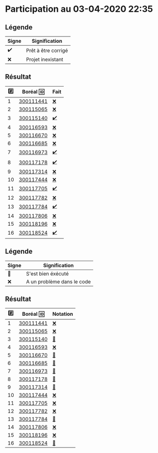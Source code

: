 # Participation au 03-04-2020 22:35

## Légende

| Signe              | Signification                 |
|--------------------|-------------------------------|
| :heavy_check_mark: | Prêt à être corrigé           |
| :x:                | Projet inexistant             |

## Résultat

|:hash:| Boréal :id:                | Fait               |
|------|----------------------------|--------------------|
| 1 | [300111441](../b300111441.py) | [:x:](Execution.md#etudiant-300111441) |
| 2 | [300115065](../b300115065.py) | [:x:](Execution.md#etudiant-300115065) |
| 3 | [300115140](../b300115140.py) | [:heavy_check_mark:](Execution.md#etudiant-300115140) |
| 4 | [300116593](../b300116593.py) | [:x:](Execution.md#etudiant-300116593) |
| 5 | [300116670](../b300116670.py) | [:x:](Execution.md#etudiant-300116670) |
| 6 | [300116685](../b300116685.py) | [:x:](Execution.md#etudiant-300116685) |
| 7 | [300116973](../b300116973.py) | [:heavy_check_mark:](Execution.md#etudiant-300116973) |
| 8 | [300117178](../b300117178.py) | [:heavy_check_mark:](Execution.md#etudiant-300117178) |
| 9 | [300117314](../b300117314.py) | [:x:](Execution.md#etudiant-300117314) |
| 10 | [300117444](../b300117444.py) | [:x:](Execution.md#etudiant-300117444) |
| 11 | [300117705](../b300117705.py) | [:heavy_check_mark:](Execution.md#etudiant-300117705) |
| 12 | [300117782](../b300117782.py) | [:x:](Execution.md#etudiant-300117782) |
| 13 | [300117784](../b300117784.py) | [:heavy_check_mark:](Execution.md#etudiant-300117784) |
| 14 | [300117806](../b300117806.py) | [:x:](Execution.md#etudiant-300117806) |
| 15 | [300118196](../b300118196.py) | [:x:](Execution.md#etudiant-300118196) |
| 16 | [300118524](../b300118524.py) | [:heavy_check_mark:](Execution.md#etudiant-300118524) |

## Légende

| Signe              | Signification                 |
|--------------------|-------------------------------|
| :tada:             | S'est bien éxécuté            |
| :x:                | A un problème dans le code    |

## Résultat

|:hash:| Boréal :id:                |  Notation         |
|------|----------------------------|-------------------|
| 1 | [300111441](../b300111441.py) | [:x:](Execution.md#etudiant-300111441) |
| 2 | [300115065](../b300115065.py) | [:x:](Execution.md#etudiant-300115065) |
| 3 | [300115140](../b300115140.py) | [:tada:](Execution.md#etudiant-300115140) |
| 4 | [300116593](../b300116593.py) | [:x:](Execution.md#etudiant-300116593) |
| 5 | [300116670](../b300116670.py) | [:tada:](Execution.md#etudiant-300116670) |
| 6 | [300116685](../b300116685.py) | [:tada:](Execution.md#etudiant-300116685) |
| 7 | [300116973](../b300116973.py) | [:tada:](Execution.md#etudiant-300116973) |
| 8 | [300117178](../b300117178.py) | [:tada:](Execution.md#etudiant-300117178) |
| 9 | [300117314](../b300117314.py) | [:tada:](Execution.md#etudiant-300117314) |
| 10 | [300117444](../b300117444.py) | [:x:](Execution.md#etudiant-300117444) |
| 11 | [300117705](../b300117705.py) | [:x:](Execution.md#etudiant-300117705) |
| 12 | [300117782](../b300117782.py) | [:x:](Execution.md#etudiant-300117782) |
| 13 | [300117784](../b300117784.py) | [:tada:](Execution.md#etudiant-300117784) |
| 14 | [300117806](../b300117806.py) | [:x:](Execution.md#etudiant-300117806) |
| 15 | [300118196](../b300118196.py) | [:x:](Execution.md#etudiant-300118196) |
| 16 | [300118524](../b300118524.py) | [:tada:](Execution.md#etudiant-300118524) |
